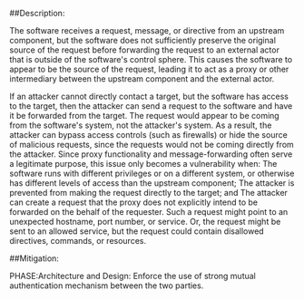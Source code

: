 ##Description:

The software receives a request, message, or directive from an upstream component, but the software does not sufficiently preserve the original source of the request before forwarding the request to an external actor that is outside of the software's control sphere. This causes the software to appear to be the source of the request, leading it to act as a proxy or other intermediary between the upstream component and the external actor.

If an attacker cannot directly contact a target, but the software has access to the target, then the attacker can send a request to the software and have it be forwarded from the target. The request would appear to be coming from the software's system, not the attacker's system. As a result, the attacker can bypass access controls (such as firewalls) or hide the source of malicious requests, since the requests would not be coming directly from the attacker. Since proxy functionality and message-forwarding often serve a legitimate purpose, this issue only becomes a vulnerability when: The software runs with different privileges or on a different system, or otherwise has different levels of access than the upstream component; The attacker is prevented from making the request directly to the target; and The attacker can create a request that the proxy does not explicitly intend to be forwarded on the behalf of the requester. Such a request might point to an unexpected hostname, port number, or service. Or, the request might be sent to an allowed service, but the request could contain disallowed directives, commands, or resources.

##Mitigation:


PHASE:Architecture and Design:
Enforce the use of strong mutual authentication mechanism between the two parties.

